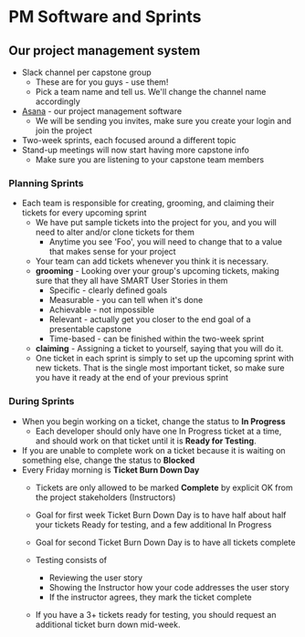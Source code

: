 # PM Software and Sprints
## Our project management system
- Slack channel per capstone group
    - These are for you guys - use them!
    - Pick a team name and tell us. We'll change the channel name accordingly
- [Asana](https://asana.com/) - our project management software
    - We will be sending you invites, make sure you create your login and join the project
- Two-week sprints, each focused around a different topic
- Stand-up meetings will now start having more capstone info
    - Make sure you are listening to your capstone team members

### Planning Sprints
- Each team is responsible for creating, grooming, and claiming their tickets for every upcoming sprint
    - We have put sample tickets into the project for you, and you will need to alter and/or clone tickets for them
        - Anytime you see 'Foo', you will need to change that to a value that makes sense for your project
    - Your team can add tickets whenever you think it is necessary.
    - **grooming** - Looking over your group's upcoming tickets, making sure that they all have SMART User Stories in them
        - Specific - clearly defined goals
        - Measurable - you can tell when it's done
        - Achievable - not impossible
        - Relevant - actually get you closer to the end goal of a presentable capstone
        - Time-based - can be finished within the two-week sprint
    - **claiming** - Assigning a ticket to yourself, saying that you will do it.
    - One ticket in each sprint is simply to set up the upcoming sprint with new tickets. That is the
      single most important ticket, so make sure you have it ready at the end of your previous sprint

### During Sprints
- When you begin working on a ticket, change the status to **In Progress**
    - Each developer should only have one In Progress ticket at a time, and should work on that ticket until it is **Ready for Testing**.
- If you are unable to complete work on a ticket because it is waiting on something else, change the status to **Blocked**
- Every Friday morning is **Ticket Burn Down Day**
    - Tickets are only allowed to be marked **Complete** by explicit OK from the project stakeholders (Instructors)
    - Goal for first week Ticket Burn Down Day is to have half about half your tickets Ready for testing, and a few additional In Progress
    - Goal for second Ticket Burn Down Day is to have all tickets complete
      
    - Testing consists of
        - Reviewing the user story
        - Showing the Instructor how your code addresses the user story
        - If the instructor agrees, they mark the ticket complete
    - If you have a 3+ tickets ready for testing, you should request an additional ticket burn down mid-week.
